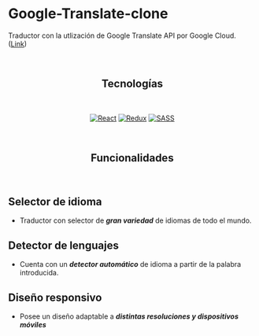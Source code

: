 Google-Translate-clone
=============
Traductor con la utlización de Google Translate API por Google Cloud. ([Link](https://rapidapi.com/googlecloud/api/google-translate1/))

<br />

<div align="center">
  
## Tecnologías
  
</div>

<br />

<div align="center">

[![React](https://img.shields.io/badge/-React-blue?style=for-the-badge&logo=React)](https://es.reactjs.org/)
[![Redux](https://img.shields.io/badge/-Redux-violet?style=for-the-badge&logo=redux)](https://sass-lang.com/)
[![SASS](https://img.shields.io/badge/-sass-yellow?style=for-the-badge&logo=sass)](https://sass-lang.com/)

</div>

<br />

<div align="center">
  
## Funcionalidades

</div>

<br />

## Selector de idioma
* Traductor con selector de ***gran variedad*** de idiomas de todo el mundo.

## Detector de lenguajes
* Cuenta con un ***detector automático*** de idioma a partir de la palabra introducida.

## Diseño responsivo
* Posee un diseño adaptable a ***distintas resoluciones y dispositivos móviles***

<br />
<br />
